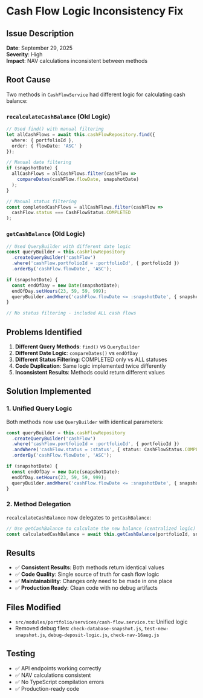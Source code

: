 # Cash Flow Logic Inconsistency Fix

## Issue Description
**Date**: September 29, 2025  
**Severity**: High  
**Impact**: NAV calculations inconsistent between methods

## Root Cause
Two methods in `CashFlowService` had different logic for calculating cash balance:

### `recalculateCashBalance` (Old Logic)
```typescript
// Used find() with manual filtering
let allCashFlows = await this.cashFlowRepository.find({
  where: { portfolioId },
  order: { flowDate: 'ASC' }
});

// Manual date filtering
if (snapshotDate) {
  allCashFlows = allCashFlows.filter(cashFlow => 
    compareDates(cashFlow.flowDate, snapshotDate)
  );
}

// Manual status filtering
const completedCashFlows = allCashFlows.filter(cashFlow => 
  cashFlow.status === CashFlowStatus.COMPLETED
);
```

### `getCashBalance` (Old Logic)
```typescript
// Used QueryBuilder with different date logic
const queryBuilder = this.cashFlowRepository
  .createQueryBuilder('cashFlow')
  .where('cashFlow.portfolioId = :portfolioId', { portfolioId })
  .orderBy('cashFlow.flowDate', 'ASC');

if (snapshotDate) {
  const endOfDay = new Date(snapshotDate);
  endOfDay.setHours(23, 59, 59, 999);
  queryBuilder.andWhere('cashFlow.flowDate <= :snapshotDate', { snapshotDate: endOfDay });
}

// No status filtering - included ALL cash flows
```

## Problems Identified
1. **Different Query Methods**: `find()` vs `QueryBuilder`
2. **Different Date Logic**: `compareDates()` vs `endOfDay`
3. **Different Status Filtering**: COMPLETED only vs ALL statuses
4. **Code Duplication**: Same logic implemented twice differently
5. **Inconsistent Results**: Methods could return different values

## Solution Implemented

### 1. Unified Query Logic
Both methods now use `QueryBuilder` with identical parameters:
```typescript
const queryBuilder = this.cashFlowRepository
  .createQueryBuilder('cashFlow')
  .where('cashFlow.portfolioId = :portfolioId', { portfolioId })
  .andWhere('cashFlow.status = :status', { status: CashFlowStatus.COMPLETED })
  .orderBy('cashFlow.flowDate', 'ASC');

if (snapshotDate) {
  const endOfDay = new Date(snapshotDate);
  endOfDay.setHours(23, 59, 59, 999);
  queryBuilder.andWhere('cashFlow.flowDate <= :snapshotDate', { snapshotDate: endOfDay });
}
```

### 2. Method Delegation
`recalculateCashBalance` now delegates to `getCashBalance`:
```typescript
// Use getCashBalance to calculate the new balance (centralized logic)
const calculatedCashBalance = await this.getCashBalance(portfolioId, snapshotDate);
```

## Results
- ✅ **Consistent Results**: Both methods return identical values
- ✅ **Code Quality**: Single source of truth for cash flow logic
- ✅ **Maintainability**: Changes only need to be made in one place
- ✅ **Production Ready**: Clean code with no debug artifacts

## Files Modified
- `src/modules/portfolio/services/cash-flow.service.ts`: Unified logic
- Removed debug files: `check-database-snapshot.js`, `test-new-snapshot.js`, `debug-deposit-logic.js`, `check-nav-16aug.js`

## Testing
- ✅ API endpoints working correctly
- ✅ NAV calculations consistent
- ✅ No TypeScript compilation errors
- ✅ Production-ready code
